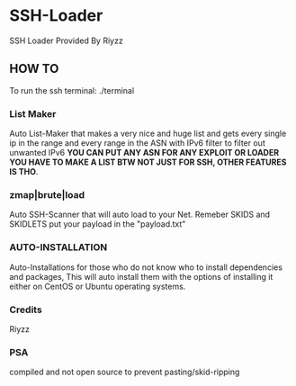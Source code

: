 # SSH-Loader
SSH Loader Provided By Riyzz


## HOW TO
To run the ssh terminal: ./terminal

### List Maker
Auto List-Maker that makes a very nice and huge list and gets every single ip in the range and every range in the ASN with IPv6 filter to filter out unwanted IPv6 
**YOU CAN PUT ANY ASN FOR ANY EXPLOIT OR LOADER YOU HAVE TO MAKE A LIST BTW NOT JUST FOR SSH, OTHER FEATURES IS THO**.

### zmap|brute|load
Auto SSH-Scanner that will auto load to your Net. Remeber SKIDS and SKIDLETS put your payload in the "payload.txt"

### AUTO-INSTALLATION
Auto-Installations for those who do not know who to install dependencies and packages, This will auto install them with the options of installing it either on CentOS or Ubuntu operating systems.

### Credits
Riyzz

### PSA 
compiled and not open source to prevent pasting/skid-ripping
